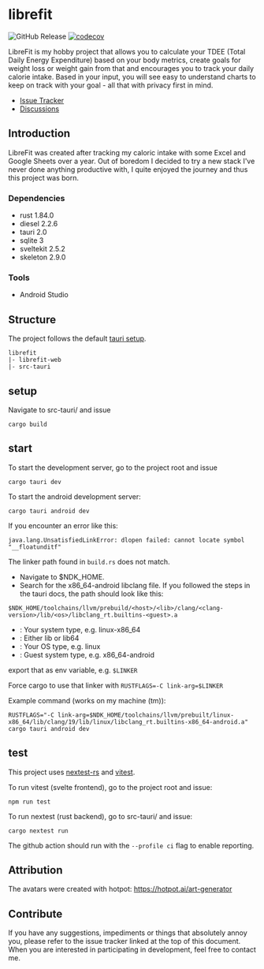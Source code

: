 # librefit

![GitHub Release](https://img.shields.io/github/v/release/thwbh/librefit)
[![codecov](https://codecov.io/github/thwbh/librefit/graph/badge.svg?token=0WEOJOI3IJ)](https://codecov.io/github/thwbh/librefit)

LibreFit is my hobby project that allows you to calculate your TDEE (Total Daily Energy Expenditure) based on your body
metrics, create goals for weight loss or weight gain from that and encourages you to track your daily calorie intake.
Based in your input, you will see easy to understand charts to keep on track with your goal - all that with privacy
first in mind.

- [Issue Tracker](https://github.com/thwbh/librefit/issues)
- [Discussions](https://github.com/thwbh/librefit/discussions)

## Introduction

LibreFit was created after tracking my caloric intake with some Excel and Google Sheets over a year. Out of boredom I
decided to try a new stack I've never done anything productive with, I quite enjoyed the journey and thus this project
was born.

### Dependencies

- rust 1.84.0
- diesel 2.2.6
- tauri 2.0
- sqlite 3
- sveltekit 2.5.2
- skeleton 2.9.0

### Tools

- Android Studio

## Structure

The project follows the default [tauri setup](https://tauri.app/start/create-project/).

```
librefit
|- librefit-web
|- src-tauri
```

## setup

Navigate to src-tauri/ and issue

```shell
cargo build
```

## start

To start the development server, go to the project root and issue

```shell
cargo tauri dev
```

To start the android development server:

```shell
cargo tauri android dev
```

If you encounter an error like this:

`java.lang.UnsatisfiedLinkError: dlopen failed: cannot locate symbol "__floatunditf"`

The linker path found in `build.rs` does not match.

- Navigate to $NDK_HOME.
- Search for the x86_64-android libclang file. If you followed the steps in the tauri docs, the path should look like this:

`$NDK_HOME/toolchains/llvm/prebuild/<host>/<lib>/clang/<clang-version>/lib/<os>/libclang_rt.builtins-<guest>.a`

- <host>: Your system type, e.g. linux-x86_64
- <lib>: Either lib or lib64
- <os>: Your OS type, e.g. linux
- <guest>: Guest system type, e.g. x86_64-android

export that as env variable, e.g. `$LINKER`

Force cargo to use that linker with `RUSTFLAGS=-C link-arg=$LINKER`

Example command (works on my machine (tm)):

```shell
RUSTFLAGS="-C link-arg=$NDK_HOME/toolchains/llvm/prebuilt/linux-x86_64/lib/clang/19/lib/linux/libclang_rt.builtins-x86_64-android.a" cargo tauri android dev
```

## test

This project uses [nextest-rs](https://nexte.st/) and [vitest](https://vitest.dev).

To run vitest (svelte frontend), go to the project root and issue:

```shell
npm run test
```

To run nextest (rust backend), go to src-tauri/ and issue:

```shell
cargo nextest run
```

The github action should run with the `--profile ci` flag to enable reporting.

## Attribution

The avatars were created with hotpot: https://hotpot.ai/art-generator

## Contribute

If you have any suggestions, impediments or things that absolutely annoy you, please refer to the issue tracker linked
at the top of this document. When you are interested in participating in development, feel free to contact me.
